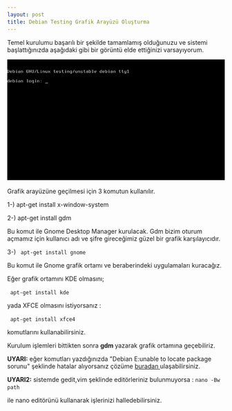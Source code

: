 ```yaml
---
layout: post
title: Debian Testing Grafik Arayüzü Oluşturma
---
```


Temel kurulumu başarılı bir şekilde tamamlamış olduğunuzu ve sistemi başlattığınızda aşağıdaki gibi bir görüntü elde ettiğinizi varsayıyorum.

<img src="/images/debian.gif"/>

Grafik arayüzüne geçilmesi için 3 komutun kullanılır.

1-)
	apt-get install x-window-system  

2-)
	apt-get install gdm

Bu komut ile Gnome Desktop Manager kurulacak. Gdm bizim oturum açmamız için kullanıcı adı ve şifre gireceğimiz güzel bir grafik karşılayıcıdır.

3-) 
<code> apt-get install gnome </code>

Bu komut ile Gnome grafik ortamı ve beraberindeki uygulamaları kuracağız.

Eğer grafik ortamını KDE olmasını;

<code> apt-get install kde </code>

yada XFCE olmasını istiyorsanız :

<code> apt-get install xfce4 </code>

komutlarını kullanabilirsiniz.

Kurulum işlemleri bittikten sonra <b> gdm </b> yazarak grafik ortamına geçebiliriz.

<b>UYARI:</b> 
eğer komutları yazdığınızda "Debian E:unable to locate package sorunu" şeklinde hatalar alıyorsanız çözüme
<a href = "http://mogutcan.github.com/902/Debian-E:-unable-to-locate-package-sorunu/"> buradan </a> ulaşabilirsiniz.

<b>UYARI2:</b> 
sistemde gedit,vim şeklinde editörleriniz bulunmuyorsa :
<code>nano -Bw path </code>
  
ile nano editörünü kullanarak işlerinizi halledebilirsiniz.

 

